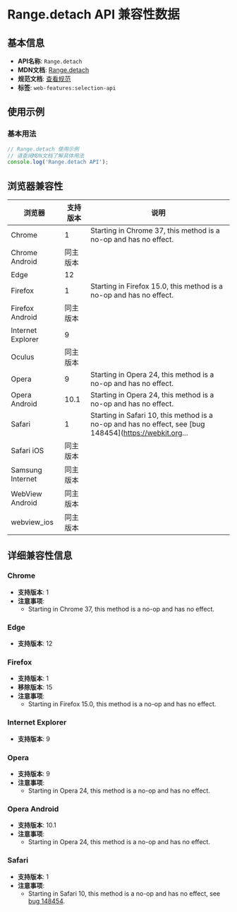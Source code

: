# Range.detach API 兼容性数据

## 基本信息

- **API名称**: `Range.detach`
- **MDN文档**: [Range.detach](https://developer.mozilla.org/docs/Web/API/Range/detach)
- **规范文档**: [查看规范](https://dom.spec.whatwg.org/#dom-range-detach)
- **标签**: `web-features:selection-api`

## 使用示例

### 基本用法

```javascript
// Range.detach 使用示例
// 请查阅MDN文档了解具体用法
console.log('Range.detach API');
```

## 浏览器兼容性

| 浏览器 | 支持版本 | 说明 |
|--------|----------|------|
| Chrome | 1 | Starting in Chrome 37, this method is a no-op and has no effect. |
| Chrome Android | 同主版本 |  |
| Edge | 12 |  |
| Firefox | 1 | Starting in Firefox 15.0, this method is a no-op and has no effect. |
| Firefox Android | 同主版本 |  |
| Internet Explorer | 9 |  |
| Oculus | 同主版本 |  |
| Opera | 9 | Starting in Opera 24, this method is a no-op and has no effect. |
| Opera Android | 10.1 | Starting in Opera 24, this method is a no-op and has no effect. |
| Safari | 1 | Starting in Safari 10, this method is a no-op and has no effect, see [bug 148454](https://webkit.org... |
| Safari iOS | 同主版本 |  |
| Samsung Internet | 同主版本 |  |
| WebView Android | 同主版本 |  |
| webview_ios | 同主版本 |  |

## 详细兼容性信息

### Chrome

- **支持版本**: 1
- **注意事项**:
  - Starting in Chrome 37, this method is a no-op and has no effect.

### Edge

- **支持版本**: 12

### Firefox

- **支持版本**: 1
- **移除版本**: 15
- **注意事项**:
  - Starting in Firefox 15.0, this method is a no-op and has no effect.

### Internet Explorer

- **支持版本**: 9

### Opera

- **支持版本**: 9
- **注意事项**:
  - Starting in Opera 24, this method is a no-op and has no effect.

### Opera Android

- **支持版本**: 10.1
- **注意事项**:
  - Starting in Opera 24, this method is a no-op and has no effect.

### Safari

- **支持版本**: 1
- **注意事项**:
  - Starting in Safari 10, this method is a no-op and has no effect, see [bug 148454](https://webkit.org/b/148454).

